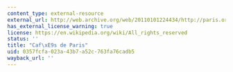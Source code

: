 ```yaml
---
content_type: external-resource
external_url: http://web.archive.org/web/20110101224434/http://paris.org/Cafes/
has_external_license_warning: true
license: https://en.wikipedia.org/wiki/All_rights_reserved
status: ''
title: "Caf\xE9s de Paris"
uid: 0357fcfa-023a-43b7-a52c-763fa76cadb5
wayback_url: ''
---
```

